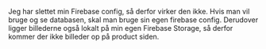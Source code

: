 Jeg har slettet min Firebase config, så derfor virker den ikke. Hvis man vil bruge og se databasen, skal man bruge sin egen firebase config. Derudover ligger billederne også lokalt på min egen Firebase Storage, så derfor kommer der ikke billeder op på product siden.
